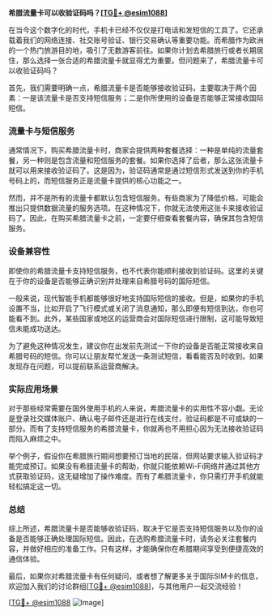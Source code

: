 **希腊流量卡可以收验证码吗？[[TG💪+ @esim1088](https://t.me/s/esim1088)]**

在当今这个数字化的时代，手机卡已经不仅仅是打电话和发短信的工具了。它还承载着我们的网络连接、社交账号验证、银行交易确认等重要功能。而希腊作为欧洲的一个热门旅游目的地，吸引了无数游客前往。如果你计划去希腊旅行或者长期居住，那么选择一张合适的希腊流量卡就显得尤为重要。但问题来了，希腊流量卡可以收验证码吗？

首先，我们需要明确一点，希腊流量卡是否能够接收验证码，主要取决于两个因素：一是该流量卡是否支持短信服务；二是你所使用的设备是否能够正常接收国际短信。

### 流量卡与短信服务

通常情况下，购买希腊流量卡时，商家会提供两种套餐选择：一种是单纯的流量套餐，另一种则是包含流量和短信服务的套餐。如果你选择了后者，那么这张流量卡就可以用来接收验证码了。这是因为，验证码通常是通过短信形式发送到你的手机号码上的，而短信服务正是流量卡提供的核心功能之一。

然而，并不是所有的流量卡都默认包含短信服务。有些商家为了降低价格，可能会推出只提供数据流量的服务选项。在这种情况下，你就无法使用这张卡来接收验证码了。因此，在购买希腊流量卡之前，一定要仔细查看套餐内容，确保其包含短信服务。

### 设备兼容性

即使你的希腊流量卡支持短信服务，也不代表你能顺利接收到验证码。这里的关键在于你的设备是否能够正确识别并处理来自希腊号码的国际短信。

一般来说，现代智能手机都能够很好地支持国际短信的接收。但是，如果你的手机设置不当，比如开启了飞行模式或关闭了消息通知，那么即便有短信到达，你也可能看不到。此外，某些国家或地区的运营商会对国际短信进行限制，这可能导致短信未能成功送达。

为了避免这种情况发生，建议你在出发前先测试一下你的设备是否能正常接收来自希腊号码的短信。你可以让朋友帮忙发送一条测试短信，看看能否及时收到。如果发现存在问题，可以提前联系运营商解决。

### 实际应用场景

对于那些经常需要在国外使用手机的人来说，希腊流量卡的实用性不容小觑。无论是登录社交媒体账户、确认电子邮件还是进行在线支付，验证码都是不可或缺的一部分。而有了支持短信服务的希腊流量卡，你就再也不用担心因为无法接收验证码而陷入麻烦之中。

举个例子，假设你在希腊旅行期间想要预订当地的民宿，但网站要求输入验证码才能完成预订。如果没有希腊流量卡的帮助，你就只能依赖Wi-Fi网络并通过其他方式获取验证码，这无疑增加了操作难度。而有了希腊流量卡，你只需打开手机就能轻松搞定这一切。

### 总结

综上所述，希腊流量卡是否能够收验证码，取决于它是否支持短信服务以及你的设备是否能够正确处理国际短信。因此，在选购希腊流量卡时，请务必关注套餐内容，并做好相应的准备工作。只有这样，才能确保你在希腊期间享受到便捷高效的通信体验。

最后，如果你对希腊流量卡有任何疑问，或者想了解更多关于国际SIM卡的信息，欢迎加入我们的讨论群组[[TG💪+ @esim1088](https://t.me/s/esim1088)]，与其他用户一起交流经验！

[[TG💪+ @esim1088](https://t.me/s/esim1088) ![Image](https://i.postimg.cc/4NQfJmqS/Snipaste-2025-05-13-00-14-12.png)]